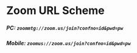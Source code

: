 # Zoom URL Scheme
##### PC: `zoommtg://zoom.us/join?confno=id&pwd=pw`
##### Mobile: `zoomus://zoom.us/join?confno=id&pwd=pw`
